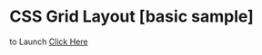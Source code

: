 # CSS Grid Layout [basic sample]

to Launch [Click Here](https://vahan-sahakyan.github.io/grid-layout/)
